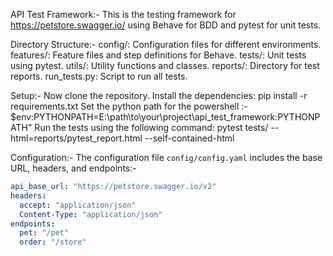API Test Framework:-
This is the testing framework for https://petstore.swagger.io/ using Behave for BDD and pytest for unit tests.

Directory Structure:- 
config/: Configuration files for different environments.
features/: Feature files and step definitions for Behave.
tests/: Unit tests using pytest.
utils/: Utility functions and classes.
reports/: Directory for test reports.
run_tests.py: Script to run all tests.

Setup:-
Now clone the repository.
Install the dependencies: pip install -r requirements.txt
Set the python path for the powershell :- $env:PYTHONPATH=E:\path\to\your\project\api_test_framework:PYTHONPATH"
Run the tests using the following command: pytest tests/ --html=reports/pytest_report.html --self-contained-html

Configuration:-
The configuration file `config/config.yaml` includes the base URL, headers, and endpoints:-
```yaml
api_base_url: "https://petstore.swagger.io/v2"
headers:
  accept: "application/json"
  Content-Type: "application/json"
endpoints:
  pet: "/pet"
  order: "/store"